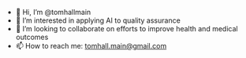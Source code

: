 - 👋 Hi, I’m @tomhallmain
- 👀 I’m interested in applying AI to quality assurance
- 💞️ I’m looking to collaborate on efforts to improve health and medical outcomes
- 📫 How to reach me: tomhall.main@gmail.com

<!---
tomhallmain/tomhallmain is a ✨ special ✨ repository because its `README.md` (this file) appears on your GitHub profile.
You can click the Preview link to take a look at your changes.
--->
